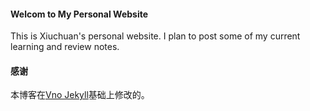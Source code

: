 #### Welcom to My Personal Website

This is Xiuchuan's personal website. I plan to post some of my current learning and review notes.

#### 感谢   

本博客在[Vno Jekyll](https://github.com/onevcat/vno-jekyll)基础上修改的。  